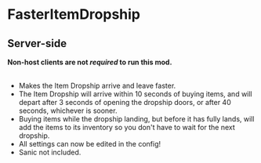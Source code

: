 # FasterItemDropship
## Server-side
<strong>Non-host clients are not <i>required</i> to run this mod.</strong>
<br><br>

- Makes the Item Dropship arrive and leave faster.
- The Item Dropship will arrive within 10 seconds of buying items, and will depart after 3 seconds of opening the dropship doors, or after 40 seconds, whichever is sooner.
- Buying items while the dropship landing, but before it has fully lands, will add the items to its inventory so you don't have to wait for the next dropship.
- All settings can now be edited in the config!
- Sanic not included.